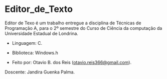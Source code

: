 # Editor_de_Texto

Editor de Texo é um trabalho entregue a disciplina de Técnicas de Programação A, 
para o 2º semestre do Curso de Ciência da computação da Universidade Estadual de Londrina.

- Linguagem: C.

- Biblioteca: Windows.h

- Feito por:
    Otavio B. dos Reis (otavio.reis366@gmail.com).

Doscente: Jandira Guenka Palma.